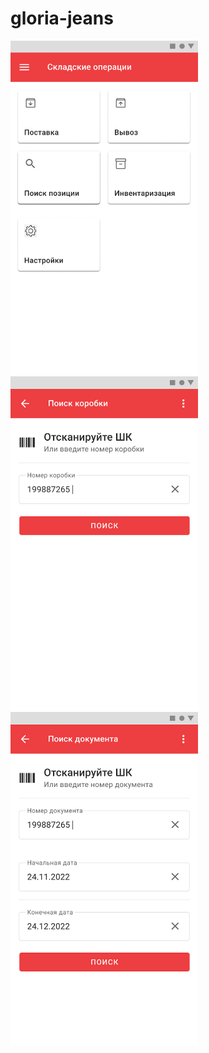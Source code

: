 # gloria-jeans

<img src="images/Screenshot 2023-01-30 at 14-23-04 GJ.pdf.png" width="300"/>
<img src="images/Screenshot 2023-01-30 at 09-23-47 GJ.pdf.png" width="300"/>
<img src="images/Screenshot 2023-01-30 at 09-25-42 GJ.pdf.png" width="300"/>